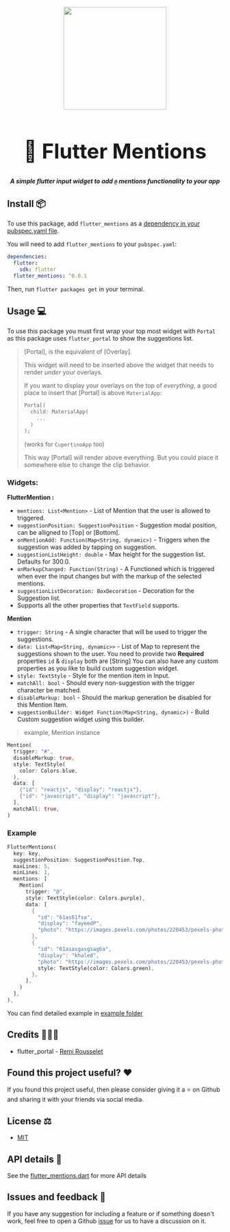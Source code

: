 <p align="center">
  <img src="https://i.imgur.com/JVM530f.png" width="240" />
  <h1 align="center" style="font-size: 48px;">📛 Flutter Mentions</h1>
  <h5 align="center">A simple flutter input widget to add <code>@</code> mentions functionality to your app</h5>
</p>

## Install 📦

To use this package, add `flutter_mentions` as a [dependency in your pubspec.yaml file](https://flutter.io/platform-plugins/).

You will need to add `flutter_mentions` to your `pubspec.yaml`:

```yaml
dependencies:
  flutter:
    sdk: flutter
  flutter_mentions: ^0.0.1
```

Then, run `flutter packages get` in your terminal.

## Usage 💻

To use this package you must first wrap your top most widget with `Portal` as this package uses `flutter_portal` to show the suggestions list.

> [Portal], is the equivalent of [Overlay].
>
>  This widget will need to be inserted above the widget that needs to render
>  _under_ your overlays.
>
>  If you want to display your overlays on the top of _everything_, a good place
>  to insert that [Portal] is above `MaterialApp`:
>
>  ```dart
>  Portal(
>    child: MaterialApp(
>      ...
>    )
>  );
>  ```
>
>  (works for `CupertinoApp` too)
>
>  This way [Portal] will render above everything. But you could place it
>  somewhere else to change the clip behavior.

### Widgets:

**FlutterMention :**

- `mentions: List<Mention>` - List of Mention that the user is allowed to triggered.
- `suggestionPosition: SuggestionPosition` - Suggestion modal position, can be alligned to [Top] or [Bottom].
- `onMentionAdd: Function(Map<String, dynamic>)` - Triggers when the suggestion was added by tapping on suggestion.
- `suggestionListHeight: double` - Max height for the suggestion list. Defaults for 300.0.
- `onMarkupChanged: Function(String)` - A Functioned which is triggered when ever the input changes but with the markup of the selected mentions.
- `suggestionListDecoration: BoxDecoration` - Decoration for the Suggestion list.
- Supports all the other properties that `TextField` supports.

**Mention**

- `trigger: String` - A single character that will be used to trigger the suggestions.
- `data: List<Map<String, dynamic>>` - List of Map to represent the suggestions shown to the user. You need to provide two **Required** properties `id` & `display` both are [String] You can also have any custom properties as you like to build custom suggestion widget.
- `style: TextStyle` - Style for the mention item in Input.
- `matchAll: bool` - Should every non-suggestion with the trigger character be matched.
- `disableMarkup: bool` - Should the markup generation be disabled for this Mention Item.
- `suggestionBuilder: Widget Function(Map<String, dynamic>)` - Build Custom suggestion widget using this builder.

> example, Mention instance

```dart
Mention(
  trigger: "#",
  disableMarkup: true,
  style: TextStyle(
    color: Colors.blue,
  ),
  data: [
    {"id": "reactjs", "display": "reactjs"},
    {"id": "javascript", "display": "javascript"},
  ],
  matchAll: true,
)
```

### Example

```dart
FlutterMentions(
  key: key,
  suggestionPosition: SuggestionPosition.Top,
  maxLines: 5,
  minLines: 1,
  mentions: [
    Mention(
      trigger: "@",
      style: TextStyle(color: Colors.purple),
      data: [
        {
          "id": "61as61fsa",
          "display": "fayeedP",
          "photo": "https://images.pexels.com/photos/220453/pexels-photo-220453.jpeg"
        },
        {
          "id": "61asasgasgsag6a",
          "display": "khaled",
          "photo": "https://images.pexels.com/photos/220453/pexels-photo-220453.jpeg",
          style: TextStyle(color: Colors.green),
        },
      ],
    )
  ],
),       
```

You can find detailed example in [example folder](https://github.com/fayeed/flutter_mentions/blob/master/example/lib/main.dart)

## Credits 👨🏻‍💻

- flutter_portal - [Remi Rousselet](https://github.com/rrousselGit/flutter_portal)

## Found this project useful? ❤️

If you found this project useful, then please consider giving it a ⭐️ on Github and sharing it with your friends via social media.

## License ⚖️

- [MIT](https://github.com/fayeed/flutter_mentions/blob/master/LICENSE)

## API details 📝

See the [flutter_mentions.dart](https://github.com/fayeed/flutter_mentions/blob/master/lib/flutter_mentions.dart) for more API details

## Issues and feedback 💭

If you have any suggestion for including a feature or if something doesn't work, feel free to open a Github [issue](https://github.com/fayeed/flutter_mentions/issues) for us to have a discussion on it.

